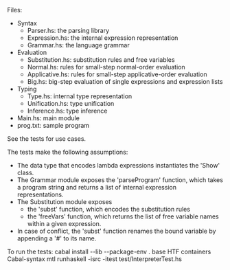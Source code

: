 Files:
* Syntax
    * Parser.hs: the parsing library
    * Expression.hs: the internal expression representation
    * Grammar.hs: the language grammar
* Evaluation
    * Substitution.hs: substitution rules and free variables
    * Normal.hs: rules for small-step normal-order evaluation
    * Applicative.hs: rules for small-step applicative-order evaluation
    * Big.hs: big-step evaluation of single expressions and expression lists
* Typing
    * Type.hs: internal type representation
    * Unification.hs: type unification
    * Inference.hs: type inference
* Main.hs: main module
* prog.txt: sample program

See the tests for use cases.

The tests make the following assumptions:
* The data type that encodes lambda expressions instantiates the 'Show' class.
* The Grammar module exposes the 'parseProgram' function, which takes
  a program string and returns a list of internal expression representations. 
* The Substitution module exposes
    * the 'subst' function, which encodes the substitution rules
    * the 'freeVars' function, which returns the list of free variable names
      within a given expression.
* In case of conflict, the 'subst' function renames the bound variable
  by appending a '#' to its name.

To run the tests:
   cabal install --lib --package-env . base HTF containers Cabal-syntax mtl
   runhaskell -isrc -itest test/InterpreterTest.hs
